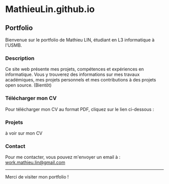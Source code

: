 # MathieuLin.github.io

## Portfolio

Bienvenue sur le portfolio de Mathieu LIN, étudiant en L3 informatique à l'USMB.

### Description

Ce site web présente mes projets, compétences et expériences en informatique. Vous y trouverez des informations sur mes travaux académiques, mes projets personnels et mes contributions à des projets open source. (Bientôt)

### Télécharger mon CV

Pour télécharger mon CV au format PDF, cliquez sur le lien ci-dessous :

**[<CV>](<./Divers/Curriculum vitae de Mathieu LIN  - Public.pdf>)**

### Projets

à voir sur mon CV

### Contact

Pour me contacter, vous pouvez m'envoyer un email à : work.mathieu.lin@gmail.com

---

Merci de visiter mon portfolio !

